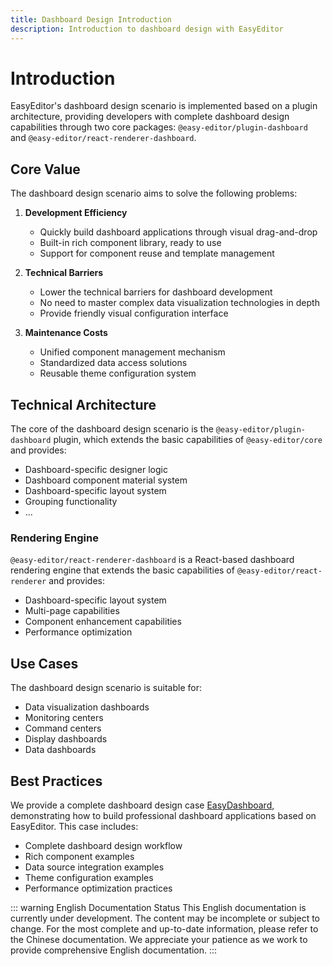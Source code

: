 ```yaml
---
title: Dashboard Design Introduction
description: Introduction to dashboard design with EasyEditor
---
```


# Introduction

EasyEditor's dashboard design scenario is implemented based on a plugin architecture, providing developers with complete dashboard design capabilities through two core packages: `@easy-editor/plugin-dashboard` and `@easy-editor/react-renderer-dashboard`.

## Core Value

The dashboard design scenario aims to solve the following problems:

1. **Development Efficiency**
   - Quickly build dashboard applications through visual drag-and-drop
   - Built-in rich component library, ready to use
   - Support for component reuse and template management

2. **Technical Barriers**
   - Lower the technical barriers for dashboard development
   - No need to master complex data visualization technologies in depth
   - Provide friendly visual configuration interface

3. **Maintenance Costs**
   - Unified component management mechanism
   - Standardized data access solutions
   - Reusable theme configuration system

## Technical Architecture

The core of the dashboard design scenario is the `@easy-editor/plugin-dashboard` plugin, which extends the basic capabilities of `@easy-editor/core` and provides:

- Dashboard-specific designer logic
- Dashboard component material system
- Dashboard-specific layout system
- Grouping functionality
- ...

### Rendering Engine

`@easy-editor/react-renderer-dashboard` is a React-based dashboard rendering engine that extends the basic capabilities of `@easy-editor/react-renderer` and provides:

- Dashboard-specific layout system
- Multi-page capabilities
- Component enhancement capabilities
- Performance optimization

## Use Cases

The dashboard design scenario is suitable for:

- Data visualization dashboards
- Monitoring centers
- Command centers
- Display dashboards
- Data dashboards

## Best Practices

We provide a complete dashboard design case [EasyDashboard](https://github.com/Easy-Editor/EasyDashboard), demonstrating how to build professional dashboard applications based on EasyEditor. This case includes:

- Complete dashboard design workflow
- Rich component examples
- Data source integration examples
- Theme configuration examples
- Performance optimization practices

::: warning English Documentation Status
This English documentation is currently under development. The content may be incomplete or subject to change. For the most complete and up-to-date information, please refer to the Chinese documentation. We appreciate your patience as we work to provide comprehensive English documentation.
:::
